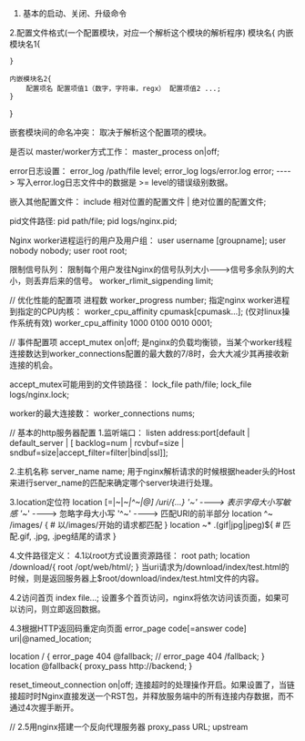 1. 基本的启动、关闭、升级命令

2.配置文件格式(一个配置模块，对应一个解析这个模块的解析程序)
模块名{
	内嵌模块名1{
	
	}
	
	内嵌模块名2{
		配置项名 配置项值1（数字，字符串，regx） 配置项值2 ...;
	}
}

嵌套模块间的命名冲突： 取决于解析这个配置项的模块。

是否以 master/worker方式工作：
master_process on|off;

error日志设置：
error_log /path/file level;
error_log logs/error.log error; ----> 写入error.log日志文件中的数据是 >= level的错误级别数据。


嵌入其他配置文件：
include 相对位置的配置文件 | 绝对位置的配置文件;

pid文件路径:
pid path/file;
pid logs/nginx.pid;

Nginx worker进程运行的用户及用户组：
user username [groupname];
user nobody nobody;
user root root;

限制信号队列：
限制每个用户发往Nginx的信号队列大小--->信号多余队列的大小，则丢弃后来的信号。
worker_rlimit_sigpending limit;

// 优化性能的配置项
进程数  worker_progress number;
指定nginx worker进程到指定的CPU内核：
worker_cpu_affinity cpumask[cpumask...];  (仅对linux操作系统有效)
worker_cpu_affinity 1000 0100 0010 0001;

// 事件配置项
accept_mutex on|off;			是nginx的负载均衡锁，当某个worker线程连接数达到worker_connections配置的最大数的7/8时，会大大减少其再接收新连接的机会。

accept_mutex可能用到的文件锁路径：
lock_file path/file;
lock_file logs/nginx.lock;

worker的最大连接数：
worker_connections nums;


//	基本的http服务器配置
1.监听端口：
	listen address:port[default | default_server | [ backlog=num | rcvbuf=size | sndbuf=size|accept_filter=filter|bind|ssl]];

2.主机名称
server_name name;
用于nginx解析请求的时候根据header头的Host来进行server_name的匹配来确定哪个server块进行处理。

3.location定位符
location [=|~|~*|^~|@] /uri/{...}
'~'		----> 表示字母大小写敏感
'~*'	----> 忽略字母大小写
'^~'	----> 匹配URI的前半部分
location ^~ /images/ {	# 以/images/开始的请求都匹配 }
location ~* \.(gif|jpg|jpeg)${ # 匹配.gif, .jpg, .jpeg结尾的请求	}


4.文件路径定义：
4.1以root方式设置资源路径：
root path;
location /download/{
	root /opt/web/html/;
}
当uri请求为/download/index/test.html的时候，则是返回服务器上$root/download/index/test.html文件的内容。   

4.2访问首页
index file...;
设置多个首页访问，nginx将依次访问该页面，如果可以访问，则立即返回数据。

4.3根据HTTP返回码重定向页面
error_page code[=answer code] uri|@named_location;

location / {
	error_page 404 @fallback;
	// error_page 404 /fallback;
}
location @fallback{
	proxy_pass http://backend;
}

reset_timeout_connection on|off; 连接超时的处理操作开启。如果设置了，当链接超时时Nginx直接发送一个RST包，并释放服务端中的所有连接内存数据，而不通过4次握手断开。


// 2.5用nginx搭建一个反向代理服务器
proxy_pass URL;
upstream



